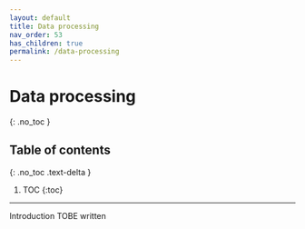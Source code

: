```yaml
---
layout: default
title: Data processing
nav_order: 53
has_children: true
permalink: /data-processing
---
```

# Data processing
{: .no_toc }

## Table of contents
{: .no_toc .text-delta }

1. TOC
{:toc}

---

Introduction TOBE written

